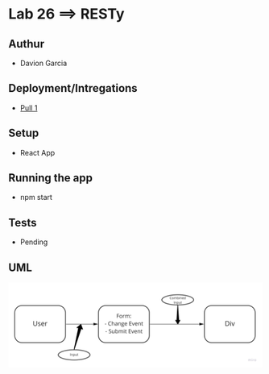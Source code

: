 # Lab 26 ==> RESTy

## Authur

- Davion Garcia

## Deployment/Intregations

- [Pull 1](https://github.com/Vektur/caps-phase-2-socket-hub/pull/1)

## Setup

- React App

## Running the app

- npm start

## Tests

- Pending

## UML

![UML-Lab26](uml-lab-26.jpg)
